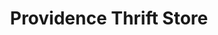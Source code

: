 ---
title: "Providence Thrift Store"
url: /fort-oglethorpe/providence-thrift-store/
shop: charity
---